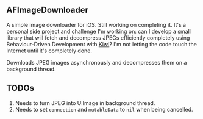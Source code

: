 ## AFImageDownloader
A simple image downloader for iOS. Still working on completing it. It's a personal side project and challenge I'm working on: can I develop a small library that will fetch and decompress JPEGs efficiently completely using Behaviour-Driven Development with [Kiwi](https://github.com/allending/Kiwi)? I'm not letting the code touch the Internet until it's completely done.

Downloads JPEG images asynchronously and decompresses them on a background thread.

## TODOs

1. Needs to turn JPEG into UIImage in background thread.
2. Needs to set `connection` and `mutableData` to `nil` when being cancelled.

